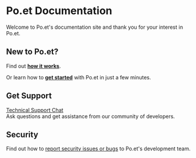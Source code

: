 # Po.et Documentation

Welcome to Po.et's documentation site and thank you for your interest in Po.et.

## New to Po.et?

Find out **[how it works](about-poet/how-does-poet-work.md)**.

Or learn how to **[get started](use-poet/getting-started.md)** with Po.et in just a few minutes.

## Get Support

[Technical Support Chat](https://gitter.im/poetapp/Lobby)  
Ask questions and get assistance from our community of developers.

## Security

Find out how to [report security issues or bugs](SECURITY.md) to Po.et's development team.
